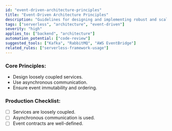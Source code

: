 ```yaml
---
id: "event-driven-architecture-principles"
title: "Event-Driven Architecture Principles"
description: "Guidelines for designing and implementing robust and scalable event-driven architectures."
tags: ["serverless", "architecture", "event-driven"]
severity: "high"
applies_to: ["backend", "architecture"]
automation_potential: ["code-review"]
suggested_tools: ["Kafka", "RabbitMQ", "AWS EventBridge"]
related_rules: ["serverless-framework-usage"]
---
```


### Core Principles:
- Design loosely coupled services.
- Use asynchronous communication.
- Ensure event immutability and ordering.

### Production Checklist:
- [ ] Services are loosely coupled.
- [ ] Asynchronous communication is used.
- [ ] Event contracts are well-defined.
